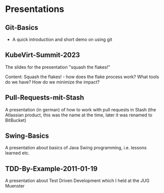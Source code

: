 # Presentations

## Git-Basics

- A quick introduction and short demo on using git

## KubeVirt-Summit-2023

The slides for the presentation "squash the flakes!"

Content: Squash the flakes! - how does the flake process work? What tools do we have? How do we minimize the impact?

## Pull-Requests-mit-Stash

A presentation (in german) of how to work with pull requests in Stash (the Atlassian product, this was the name at the time,
later it was renamed to BitBucket)

## Swing-Basics

A presentation about basics of Java Swing programming, i.e. lessons learned etc.

## TDD-By-Example-2011-01-19

A presentation about Test Driven Development which I held at the JUG Muenster
